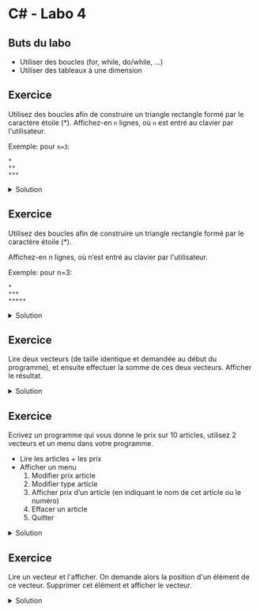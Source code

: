 # C# - Labo 4

## Buts du labo
- Utiliser des boucles (for, while, do/while, ...)
- Utiliser des tableaux à une dimension

## Exercice

Utilisez des boucles afin de construire un triangle rectangle formé par le caractère étoile (\*). 
Affichez-en ```n``` lignes, où ```n``` est entré au clavier par l'utilisateur. 

Exemple: pour ```n=3```: 
```
* 
**
***
```

<details>
	<summary>Solution</summary>

```csharp

```
</details>

## Exercice

Utilisez des boucles afin de construire un triangle rectangle formé par le caractère étoile (\*).

Affichez-en n lignes, où n’est entré au clavier par l'utilisateur. 

Exemple: pour n=3: 
```
*
***
*****
```

<details>
	<summary>Solution</summary>

```csharp

```
</details>

## Exercice

Lire deux vecteurs (de taille identique et demandée au début du programme), et ensuite effectuer la somme de ces deux vecteurs. Afficher le résultat.


<details>
	<summary>Solution</summary>

```csharp

```
</details>

## Exercice

Ecrivez un programme qui vous donne le prix sur 10 articles, utilisez 2 vecteurs et un menu dans votre programme.

- Lire les articles + les prix
- Afficher un menu
    1. Modifier prix article
    2. Modifier type article
    3. Afficher prix d’un article (en indiquant le nom de cet article ou le numéro)
    4. Effacer un article
    5. Quitter

<details>
	<summary>Solution</summary>

```csharp

```
</details>

## Exercice

Lire un vecteur et l'afficher. On demande alors la position d'un élément de ce vecteur. Supprimer cet élément et afficher le vecteur.


<details>
	<summary>Solution</summary>

```csharp

```
</details>

